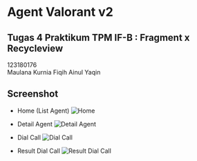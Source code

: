 # Agent Valorant v2
## Tugas 4 Praktikum TPM IF-B : Fragment x Recycleview

123180176 </br>
Maulana Kurnia Fiqih Ainul Yaqin </br>

## Screenshot
- Home (List Agent)
![Home](assets/main.png)

- Detail Agent
![Detail Agent](assets/detail.png)

- Dial Call
![Dial Call](assets/call.png)

- Result Dial Call
![Result Dial Call](assets/result-intent.png)